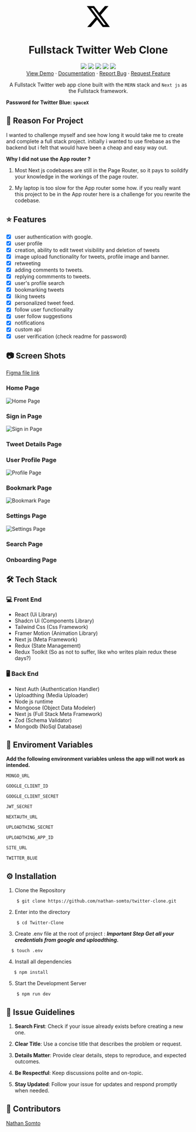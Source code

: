 <div align="center">

 <svg viewBox="0 0 24 24" height="70"  width="70" aria-hidden="true">
            <g>
              <path d="M18.244 2.25h3.308l-7.227 8.26 8.502 11.24H16.17l-5.214-6.817L4.99 21.75H1.68l7.73-8.835L1.254 2.25H8.08l4.713 6.231zm-1.161 17.52h1.833L7.084 4.126H5.117z"></path>
            </g>
      </svg>


# Fullstack Twitter Web Clone

<div align="center">
<img src='https://img.shields.io/github/issues/nathan-somto/Twitter-Clone?style=for-the-badge'/>

<img src="https://img.shields.io/badge/Maintained-Yes-lemon?style=for-the-badge"/>

<img src="https://img.shields.io/badge/Deployed-No-red?style=for-the-badge"/>

<img src="https://img.shields.io/github/forks/nathan-somto/Twitter-Clone?style=for-the-badge" />

<img src="https://img.shields.io/github/stars/nathan-somto/Twitter-Clone?style=for-the-badge" />

</div>

<div align="center">
    <a href="https://twitter-clone.vercel.app/">View Demo</a>
  <span> · </span>
    <a href="https://github.com/Nathan-Somto/Twitter-Clone/blob/main/README.md">Documentation</a>
  <span> · </span>
    <a href="https://github.com/Nathan-Somto/Twitter-Clone/issues">Report Bug</a>
  <span> · </span>
    <a href="https://github.com/Nathan-Somto/Twitter-Clone/pulls">Request Feature</a>
  </div>

  A Fullstack Twitter web app clone built with the `MERN` stack and `Next js` as the Fullstack framework.

</div>

**Password for Twitter Blue: `spaceX`**


## :thinking:  Reason For Project

I wanted to challenge myself and see how long it would take me to create and complete a full stack project. initially i wanted to use firebase as the backend but i felt that would have been a cheap and easy way out.

**Why I did not use the App router ?**

1. Most Next js codebases are still in the Page Router, so it pays to soildify your knowledge in the workings of the page router.

2. My laptop is too slow for the App router some how. if you really want this project to be in the App router here is a challenge for you rewrite the codebase.


## :star: Features
- [x] user authentication with google.
- [x] user profile
- [x] creation, ability to edit tweet visibility and deletion of tweets
- [x] image upload functionality for tweets, profile image and banner.
- [x]  retweeting
- [x] adding comments to tweets.
- [x] replying commments to tweets.
- [x]  user's profile search
- [x] bookmarking tweets
- [x]  liking tweets
- [x]  personalized tweet feed.
- [x]  follow user  functionality
- [x] user follow suggestions
- [x]  notifications
- [x] custom api
- [x] user verification (check readme for password)

## :camera: Screen Shots
[Figma file link](https://www.figma.com)

### Home Page
![Home Page](./screenshots/x-screenshot-home.png)

### Sign in Page
![Sign in Page](./screenshots/x-screenshot-sign-in-2.png)

### Tweet Details Page

### User Profile Page
![Profile Page](./screenshots/x-screenshot-profile.png)

### Bookmark Page
![Bookmark Page](./screenshots/x-screenshot-bookmarks.png)

### Settings Page
![Settings Page](./screenshots/x-screenshot-settings.png)

### Search Page

### Onboarding Page

## :hammer_and_wrench: Tech Stack

### :computer: Front End
- React (Ui Library)
- Shadcn Ui (Components Library)
- Tailwind Css (Css Framework)
- Framer Motion (Animation Library)
- Next js (Meta Framework)
- Redux (State Management)
- Redux Toolkit (So as not to suffer, like who writes plain redux these days?)


### :desktop_computer: Back End
-  Next Auth (Authentication Handler)
- Uploadthing (Media Uploader)
- Node js runtime
- Mongoose (Object Data Modeler)
- Next js (Full Stack Meta Framework)
- Zod (Schema Validator)
- Mongodb (NoSql Database)

## :key: Enviroment Variables
 **Add the following environment variables unless the app will not work as intended.**

 `MONGO_URL`

 `GOOGLE_CLIENT_ID`

 `GOOGLE_CLIENT_SECRET`

 `JWT_SECRET`

 `NEXTAUTH_URL`

 `UPLOADTHING_SECRET`

 `UPLOADTHING_APP_ID`

 `SITE_URL`
 
  `TWITTER_BLUE`
## :gear: Installation
1. Clone the Repository  

```
    $ git clone https://github.com/nathan-somto/twitter-clone.git
```

2. Enter into the directory

```
    $ cd Twitter-Clone
```

3. Create .env file at the root of project : ***Important Step Get all your credentials from google and uploadthing.***

```
  $ touch .env
```
4. Install all dependencies

```
   $ npm install
```

5.  Start the Development Server

```
    $ npm run dev
```
## 🐞 Issue Guidelines
1. **Search First**: Check if your issue already exists before creating a new one.

2. **Clear Title**: Use a concise title that describes the problem or request.

3. **Details Matter**: Provide clear details, steps to reproduce, and expected outcomes.

4. **Be Respectful**: Keep discussions polite and on-topic.

5. **Stay Updated**: Follow your issue for updates and respond promptly when needed.

## 👥 Contributors

[Nathan Somto](https://www.github.com/Nathan-Somto)